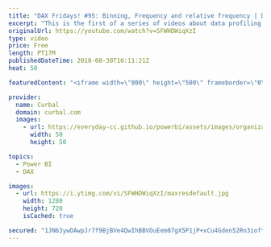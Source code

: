 ```yaml
---
title: "DAX Fridays! #95: Binning, Frequency and relative frequency | Data profiler"
excerpt: "This is the first of a series of videos about data profiling and descriptive statistics. In today's video, I will show you how to bin data,  calculate the frequency and relative frequency using DAX.  What you think about the series? let me know in the comment box.  Download file here: https://curbal.com/blog/glossary/median-dax-functions"
originalUrl: https://youtube.com/watch?v=SFWHDWiqXzI
type: video
price: Free
length: PT17M
publishedDateTime: 2018-08-30T16:11:21Z
heat: 50

featuredContent: "<iframe width=\"800\" height=\"500\" frameborder=\"0\" src=\"https://www.youtube.com/embed/SFWHDWiqXzI\" allow=\"accelerometer; autoplay; encrypted-media; gyroscope; picture-in-picture\" allowfullscreen></iframe>"

provider:
  name: Curbal
  domain: curbal.com
  images:
    - url: https://everyday-cc.github.io/powerbi/assets/images/organizations/curbal.com-50x50.jpg
      width: 50
      height: 50

topics:
  - Power BI
  - DAX

images:
  - url: https://i.ytimg.com/vi/SFWHDWiqXzI/maxresdefault.jpg
    width: 1280
    height: 720
    isCached: true

secured: "1JN63ywDAwpJr7f9BjBVe4QwIhBBVOuEem07gX5P1jP+xCu4Gden52Rn3ioftCcWF2hn7ebe8ggkzadIX/qvoMHr/e0vOU0ATsfUvG+Ws7yGjyflf26KgKAmX1ND8edrDxOkh6dVC8AAHv/UK0uyPFSvRfrCyT14S8CSz5DrVifZNrj10+sMYFkVu6h1EazxuY6vlbAYlFVCG650a4CafngcjIlFW1AwJH4QvUpxd8/IsuYxGatvxbBgmZEWZt2xcmFDw1+zC+2y2CXiGLCqa4dhbfxhsOzW44TEKR4uL+hXQ8nVweQuIMwmAyabS4MEm39tLCPNt35ZMs3H1TwFRXDFDgbErju+RkASWWrQizIHgLVyiefJE2DsDDamQbDPQWRx+BVHfrLRb6NVGqftO6D+zcMisv0Z1TkyAf6iQQg=;PIginYX6LE9U31cW9ZmjzQ=="
---
```


